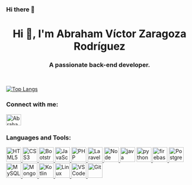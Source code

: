 ### Hi there 👋

<!--
**17920368/17920368** is a ✨ _special_ ✨ repository because its `README.md` (this file) appears on your GitHub profile.

Here are some ideas to get you started:

- 🔭 I’m currently working on ...
- 🌱 I’m currently learning ...
- 👯 I’m looking to collaborate on ...
- 🤔 I’m looking for help with ...
- 💬 Ask me about ...
- 📫 How to reach me: ...
- 😄 Pronouns: ...
- ⚡ Fun fact: ...
-->
<h1 align="center">Hi 👋, I'm Abraham Víctor Zaragoza Rodríguez</h1>
<h3 align="center">A passionate back-end developer.</h3>
<!--<p align="left"> <a href="https://twitter.com/thisiswilltobs" target="blank"><img src="https://img.shields.io/twitter/follow/thisiswilltobs?logo=twitter&style=for-the-badge" alt="thisiswilltobs" /></a> </p>-->
<br>

<!--[![Top Langs](https://github-readme-stats.vercel.app/api/top-langs/?username=17920368&layout=compact&theme=buefy)](https://github-readme-stats.vercel.app/api/top-langs/?username=17920368&layout=compact&theme=buefy)-->
[![Top Langs](https://github-readme-stats.vercel.app/api/top-langs/?username=17920368&layout=compact)](https://github.com/anuraghazra/github-readme-stats)
<h3 align="left">Connect with me:</h3>
<p align="left">
<a href="https://www.linkedin.com/in/abraham-v%C3%ADctor-zaragoza-rodr%C3%ADguez-6659a1222/" target="blank"><img align="center" src="https://www.vectorlogo.zone/logos/linkedin/linkedin-icon.svg" alt="Abraham Víctor Zaragoza Rodríguez" height="30" width="40" /></a>
</p>

<h3 align="left">Languages and Tools:</h3>
<p align="left">
<a href="https://lenguajehtml.com/" target="_blank"> <img src="https://www.vectorlogo.zone/logos/w3_html5/w3_html5-icon.svg" alt="HTML5" width="40" height="40"/> </a> 
<a href="https://lenguajecss.com/" target="_blank"> <img src="https://www.vectorlogo.zone/logos/w3_css/w3_css-official.svg" alt="CSS3" width="40" height="40"/> </a>
<a href="https://getbootstrap.com/" target="_blank"> <img src="https://www.vectorlogo.zone/logos/getbootstrap/getbootstrap-icon.svg" alt="Bootstrap" width="40" height="40"/> </a> 
<a href="https://www.javascript.com/" target="_blank"> <img src="https://www.vectorlogo.zone/logos/javascript/javascript-icon.svg" alt="JavaScript" width="40" height="40"/> </a> 
<a href="https://www.php.net/manual/es/index.php" target="_blank"> <img src="https://www.vectorlogo.zone/logos/php/php-horizontal.svg" alt="PHP" width="40" height="40"/> </a> 
<a href="https://laravel.com/docs/8.x/" target="_blank"> <img src="https://www.vectorlogo.zone/logos/laravel/laravel-icon.svg" alt="Laravel 8" width="40" height="40"/> </a> 
<a href="https://nodejs.org/es/docs/" target="_blank"> <img src="https://www.vectorlogo.zone/logos/nodejs/nodejs-icon.svg" alt="Node JS" width="40" height="40"/> </a> 
<a href ="https://www.java.com/en/" target ="_blank"> <img src="https://www.vectorlogo.zone/logos/java/java-icon.svg" alt="java" width="40" height="40"/></a> <a href ="https://www.python.org/" target ="_blank"> <img src="https://www.vectorlogo.zone/logos/python/python-icon.svg" alt="python" width="40" height="40"/> </a>
<a href="https://firebase.google.com/" target="_blank"> <img src="https://www.vectorlogo.zone/logos/firebase/firebase-icon.svg" alt="firebase" width="40" height="40"/> </a>
<a href="https://www.postgresql.org/" target="_blank"> <img src="https://www.vectorlogo.zone/logos/postgresql/postgresql-icon.svg" alt="PostgreSQL" width="40" height="40"/> </a> 
<a href="https://www.mysql.com/" target="_blank"> <img src="https://www.vectorlogo.zone/logos/mysql/mysql-icon.svg" alt="MySQL" width="40" height="40"/> </a> 
<a href="https://www.mongodb.com/docs/" target="_blank"> <img src="https://www.vectorlogo.zone/logos/mongodb/mongodb-icon.svg" alt="Mongo DB" width="40" height="40"/> </a> 
<a href="https://kotlinlang.org/" target="_blank"> <img src="https://www.vectorlogo.zone/logos/kotlinlang/kotlinlang-icon.svg" alt="Kotlin" width="40" height="40"/> </a>
<a href="https://www.linux.org/" target="_blank"> <img src="https://www.vectorlogo.zone/logos/linux/linux-icon.svg" alt="Linux" width="40" height="40"/> </a> 
<a href="https://code.visualstudio.com/" target="_blank"> <img src="https://www.vectorlogo.zone/logos/visualstudio_code/visualstudio_code-icon.svg" alt="VS Code" width="40" height="40"/> </a> 
<a href="https://git-scm.com/doc" target="_blank"> <img src="https://www.vectorlogo.zone/logos/git-scm/git-scm-icon.svg" alt="Git" width="40" height="40"/> </a> 
</p>
